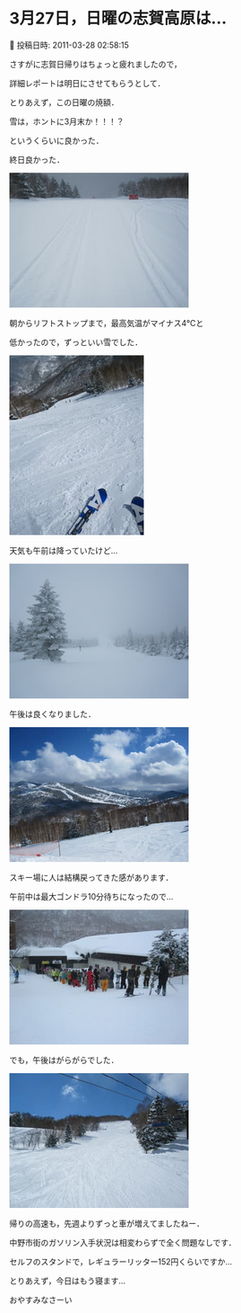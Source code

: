 # 3月27日，日曜の志賀高原は…

📅 投稿日時: 2011-03-28 02:58:15

さすがに志賀日帰りはちょっと疲れましたので，


詳細レポートは明日にさせてもらうとして．





とりあえず，この日曜の焼額．





雪は，ホントに3月末か！！！？


というくらいに良かった．


終日良かった．




![0ace35fad4795d6449a81a5128d17a46.jpg](images/0ace35fad4795d6449a81a5128d17a46.jpg)




朝からリフトストップまで，最高気温がマイナス4℃と


低かったので，ずっといい雪でした．




![4968474185362f2990c8b14e3d89586a.jpg](images/4968474185362f2990c8b14e3d89586a.jpg)







天気も午前は降っていたけど…




![9a97f9a7ff8383d7949b54e294df7e0f.jpg](images/9a97f9a7ff8383d7949b54e294df7e0f.jpg)




午後は良くなりました．




![1f610f84d2069b783153b9d49d39d48f.jpg](images/1f610f84d2069b783153b9d49d39d48f.jpg)




スキー場に人は結構戻ってきた感があります．


午前中は最大ゴンドラ10分待ちになったので…




![8bfe7b24f000d4d50f72d2b7969f1032.jpg](images/8bfe7b24f000d4d50f72d2b7969f1032.jpg)




でも，午後はがらがらでした．




![7258aedfa5e3babda22488304449ad3a.jpg](images/7258aedfa5e3babda22488304449ad3a.jpg)




帰りの高速も，先週よりずっと車が増えてましたねー．





中野市街のガソリン入手状況は相変わらずで全く問題なしです．


セルフのスタンドで，レギュラーリッター152円くらいですか…





とりあえず，今日はもう寝ます…


おやすみなさーい
